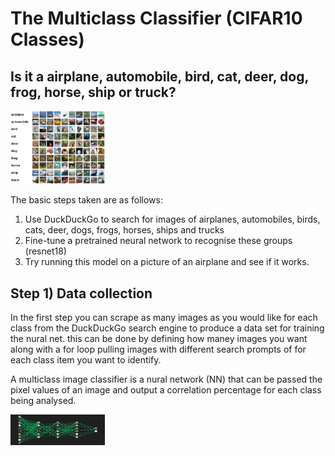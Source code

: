 # The Multiclass Classifier (CIFAR10 Classes)

## Is it a airplane, automobile, bird, cat, deer, dog, frog, horse, ship or truck?
<img src="../images/cifar10.png"  width="30%" height="30%">

The basic steps taken are as follows:
1. Use DuckDuckGo to search for images of airplanes, automobiles, birds, cats, deer, dogs, frogs, horses, ships and trucks
1. Fine-tune a pretrained neural network to recognise these groups (resnet18)
1. Try running this model on a picture of an airplane and see if it works.

## Step 1) Data collection
In the first step you can scrape as many images as you would like for each class from the DuckDuckGo search engine to produce a data set for training the nural net. this can be done by defining how maney images you want along with a for loop pulling images with different search prompts of for each class item you want to identify.

A multiclass image classifier is a nural network (NN) that can be passed the pixel values of an image and output a correlation percentage for each class being analysed. 

<img src="../images/nn.png"  width="30%" height="30%">


